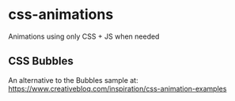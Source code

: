 # css-animations
Animations using only CSS + JS when needed

## CSS Bubbles
An alternative to the Bubbles sample at: https://www.creativebloq.com/inspiration/css-animation-examples
